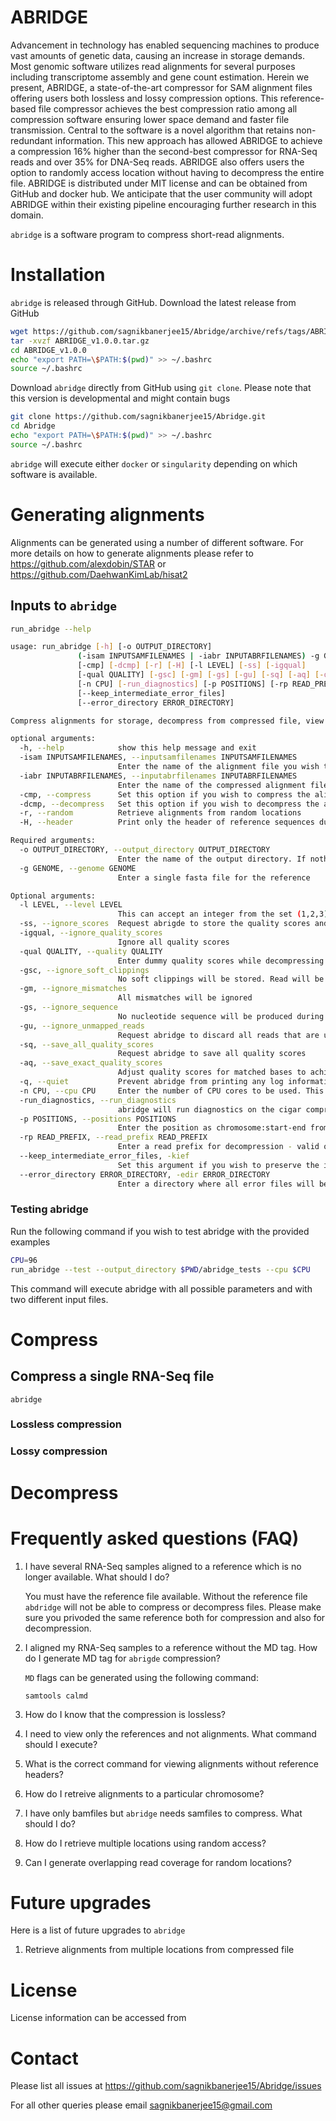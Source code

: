 # ABRIDGE

Advancement in technology has enabled sequencing machines to produce vast amounts of genetic data, causing an increase in storage demands. Most genomic software utilizes read alignments for several purposes including transcriptome assembly and gene count estimation. Herein we present, ABRIDGE, a state-of-the-art compressor for SAM alignment files offering users both lossless and lossy compression options. This reference-based  file compressor achieves the best compression ratio among all compression software ensuring lower space demand and faster file transmission. Central to the software is a novel algorithm that retains non-redundant information. This new approach has allowed ABRIDGE to achieve a compression 16% higher than the second-best compressor for RNA-Seq reads and over 35% for DNA-Seq reads.  ABRIDGE also offers users the option to randomly access location without having to decompress the entire file. ABRIDGE is distributed under MIT license and can be obtained from GitHub and docker hub.  We anticipate that the user community will adopt ABRIDGE within their existing pipeline encouraging further research in this domain.

`abridge` is a software program to compress short-read alignments.  

# Installation

`abridge` is released through GitHub. Download the latest release from GitHub

```bash
wget https://github.com/sagnikbanerjee15/Abridge/archive/refs/tags/ABRIDGE_v1.0.0.tar.gz
tar -xvzf ABRIDGE_v1.0.0.tar.gz
cd ABRIDGE_v1.0.0
echo "export PATH=\$PATH:$(pwd)" >> ~/.bashrc
source ~/.bashrc
```

Download `abridge` directly from GitHub using `git clone`. Please note that this version is developmental and might contain bugs


```bash
git clone https://github.com/sagnikbanerjee15/Abridge.git
cd Abridge
echo "export PATH=\$PATH:$(pwd)" >> ~/.bashrc
source ~/.bashrc
```

`abridge` will execute either `docker` or `singularity` depending on which software is available. 

# Generating alignments

Alignments can be generated using a number of different software. For more details on how to generate alignments please refer to https://github.com/alexdobin/STAR or https://github.com/DaehwanKimLab/hisat2

## Inputs to `abridge`

```bash
run_abridge --help

usage: run_abridge [-h] [-o OUTPUT_DIRECTORY]
               (-isam INPUTSAMFILENAMES | -iabr INPUTABRFILENAMES) -g GENOME
               [-cmp] [-dcmp] [-r] [-H] [-l LEVEL] [-ss] [-igqual]
               [-qual QUALITY] [-gsc] [-gm] [-gs] [-gu] [-sq] [-aq] [-q]
               [-n CPU] [-run_diagnostics] [-p POSITIONS] [-rp READ_PREFIX]
               [--keep_intermediate_error_files]
               [--error_directory ERROR_DIRECTORY]

Compress alignments for storage, decompress from compressed file, view alignments from random locations and generate coverages

optional arguments:
  -h, --help            show this help message and exit
  -isam INPUTSAMFILENAMES, --inputsamfilenames INPUTSAMFILENAMES
                        Enter the name of the alignment file you wish to compress. Alignments in SAM format only is expected. Ensure that the file is sorted by coordinate. Also, files must have the header section with the reference information available. You can compress only one file at a time.
  -iabr INPUTABRFILENAMES, --inputabrfilenames INPUTABRFILENAMES
                        Enter the name of the compressed alignment files you wish to merge. These files must be compressed using abridge. You can decompress only one file at a time.
  -cmp, --compress      Set this option if you wish to compress the alignment file
  -dcmp, --decompress   Set this option if you wish to decompress the alignment file
  -r, --random          Retrieve alignments from random locations
  -H, --header          Print only the header of reference sequences during decompression

Required arguments:
  -o OUTPUT_DIRECTORY, --output_directory OUTPUT_DIRECTORY
                        Enter the name of the output directory. If nothing is specified then the compressed file will be put in the same location as the input samfile
  -g GENOME, --genome GENOME
                        Enter a single fasta file for the reference

Optional arguments:
  -l LEVEL, --level LEVEL
                        This can accept an integer from the set (1,2,3). If level is set to 1 then abridge will perform the fastest but low compression. abridge will use brotli to compress. Decompression will be fast. Setting level to 2 will prompt abridge to perform the medium level compression using 7z. Compression will take time but decompression will be fast. If level is set to 3 then abridge will perform the best compression using 7paq. Both compression and decompression will take average time to complete
  -ss, --ignore_scores  Request abrigde to store the quality scores and the alignment score
  -igqual, --ignore_quality_scores
                        Ignore all quality scores
  -qual QUALITY, --quality QUALITY
                        Enter dummy quality scores while decompressing
  -gsc, --ignore_soft_clippings
                        No soft clippings will be stored. Read will be trimmed down to only the portion which matched to nucleotides in the reference
  -gm, --ignore_mismatches
                        All mismatches will be ignored
  -gs, --ignore_sequence
                        No nucleotide sequence will be produced during decompression
  -gu, --ignore_unmapped_reads
                        Request abridge to discard all reads that are unmapped
  -sq, --save_all_quality_scores
                        Request abridge to save all quality scores
  -aq, --save_exact_quality_scores
                        Adjust quality scores for matched bases to achieve better encoding. For more details please check ...
  -q, --quiet           Prevent abridge from printing any log information. By default logging is enables
  -n CPU, --cpu CPU     Enter the number of CPU cores to be used. This option will be used during compression or decompression.
  -run_diagnostics, --run_diagnostics
                        abridge will run diagnostics on the cigar compression and decompression. It will exit on discovery of any discrepancies
  -p POSITIONS, --positions POSITIONS
                        Enter the position as chromosome:start-end from which reads will be retrieved
  -rp READ_PREFIX, --read_prefix READ_PREFIX
                        Enter a read prefix for decompression - valid only for random access
  --keep_intermediate_error_files, -kief
                        Set this argument if you wish to preserve the intermediate error files to assess time and memory usage. Default behaviour is to delete those
  --error_directory ERROR_DIRECTORY, -edir ERROR_DIRECTORY
                        Enter a directory where all error files will be stored. If nothing is specified then error files will be stored in the output directory
```

### Testing abridge

Run the following command if you wish to test abridge with the provided examples

```bash
CPU=96
run_abridge --test --output_directory $PWD/abridge_tests --cpu $CPU
```

This command will execute abridge with all possible parameters and with two different input files. 



# Compress

## Compress a single RNA-Seq file

`abridge`

### Lossless compression



### Lossy compression





# Decompress







# Frequently asked questions (FAQ)

1. I have several RNA-Seq samples aligned to a reference which is no longer available. What should I do?

   You must have the reference file available. Without the reference file `abdridge` will not be able to compress or decompress files. Please make sure you privoded the same reference both for compression and also for decompression.

2. I aligned my RNA-Seq samples to a reference without the MD tag. How do I generate MD tag for `abrigde` compression?

   `MD` flags can be generated using the following command:

   ```
   samtools calmd
   ```

   

3. How do I know that the compression is lossless?

4. I need to view only the references and not alignments. What command should I execute?

5. What is the correct command for viewing alignments without reference headers?

6. How do I retreive alignments to a particular chromosome?

7. I have only bamfiles but `abridge` needs samfiles to compress. What should I do?

8. How do I retrieve multiple locations using random access?

9. Can I generate overlapping read coverage for random locations?



# Future upgrades

Here is a list of future upgrades to `abridge`

1. Retrieve alignments from multiple locations from compressed file

# License

License information can be accessed from 

# Contact

Please list all issues at https://github.com/sagnikbanerjee15/Abridge/issues

For all other queries please email sagnikbanerjee15@gmail.com 